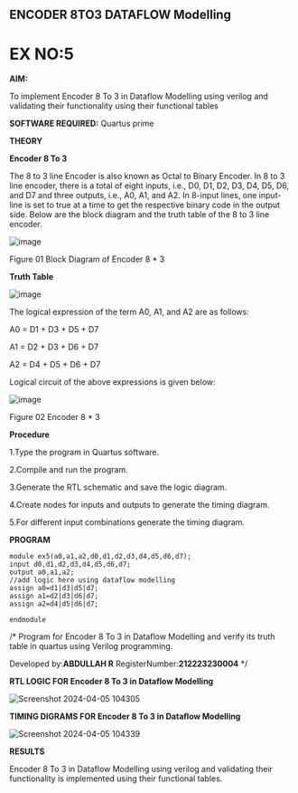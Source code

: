 ## ENCODER 8TO3 DATAFLOW Modelling
# EX NO:5

**AIM:**

To implement  Encoder 8 To 3 in Dataflow Modelling using verilog and validating their functionality using their functional tables

**SOFTWARE REQUIRED:** Quartus prime

**THEORY**

**Encoder 8 To 3**

The 8 to 3 line Encoder is also known as Octal to Binary Encoder. In 8 to 3 line encoder, there is a total of eight inputs, i.e., D0, D1, D2, D3, D4, D5, D6, and D7 and three outputs, i.e., A0, A1, and A2. In 8-input lines, one input-line is set to true at a time to get the respective binary code in the output side. Below are the block diagram and the truth table of the 8 to 3 line encoder.

![image](https://github.com/naavaneetha/ENCODER8TO3DATAFLOW/assets/154305477/0bc242c1-eb9e-4c47-afe5-30428470efc3)

Figure 01  Block Diagram of Encoder 8 * 3

**Truth Table**

![image](https://github.com/naavaneetha/ENCODER8TO3DATAFLOW/assets/154305477/35496b14-ae6e-4cd1-9abd-d6736b576575)

The logical expression of the term A0, A1, and A2 are as follows:

A0 = D1 + D3 + D5 + D7

A1 = D2 + D3 + D6 + D7

A2 = D4 + D5 + D6 + D7

Logical circuit of the above expressions is given below:

![image](https://github.com/naavaneetha/ENCODER8TO3DATAFLOW/assets/154305477/95acaee6-c873-4c75-89eb-ef09fb158053)

Figure 02  Encoder 8 * 3

**Procedure**

1.Type the program in Quartus software.

2.Compile and run the program.

3.Generate the RTL schematic and save the logic diagram.

4.Create nodes for inputs and outputs to generate the timing diagram.

5.For different input combinations generate the timing diagram.

**PROGRAM**
```
module ex5(a0,a1,a2,d0,d1,d2,d3,d4,d5,d6,d7);
input d0,d1,d2,d3,d4,d5,d6,d7;
output a0,a1,a2;
//add logic here using dataflow modelling
assign a0=d1|d3|d5|d7;
assign a1=d2|d3|d6|d7;
assign a2=d4|d5|d6|d7;

endmodule
```
/* Program for Encoder 8 To 3 in Dataflow Modelling and verify its truth table in quartus using Verilog programming. 

Developed by:**ABDULLAH R**
RegisterNumber:**212223230004**
*/

**RTL LOGIC FOR Encoder 8 To 3 in Dataflow Modelling**

![Screenshot 2024-04-05 104305](https://github.com/Bakkiyalakshmiethiraj/ENCODER8TO3DATAFLOW/assets/144870983/c7182563-9c38-4788-b76f-6449be74680e)

**TIMING DIGRAMS FOR Encoder 8 To 3 in Dataflow Modelling**

![Screenshot 2024-04-05 104339](https://github.com/Bakkiyalakshmiethiraj/ENCODER8TO3DATAFLOW/assets/144870983/e3b87cc1-c0c5-4290-8f74-d8ae356f4b3f)

**RESULTS**

Encoder 8 To 3 in Dataflow Modelling using verilog and validating their functionality is implemented using their functional tables.




